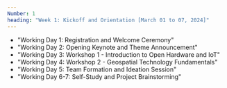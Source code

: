 ```yaml
---
Number: 1
heading: "Week 1: Kickoff and Orientation [March 01 to 07, 2024]"
---
```


- "Working Day 1: Registration and Welcome Ceremony"
- "Working Day 2: Opening Keynote and Theme Announcement"
- "Working Day 3: Workshop 1 - Introduction to Open Hardware and IoT"
- "Working Day 4: Workshop 2 - Geospatial Technology Fundamentals"
- "Working Day 5: Team Formation and Ideation Session"
- "Working Day 6-7: Self-Study and Project Brainstorming"
